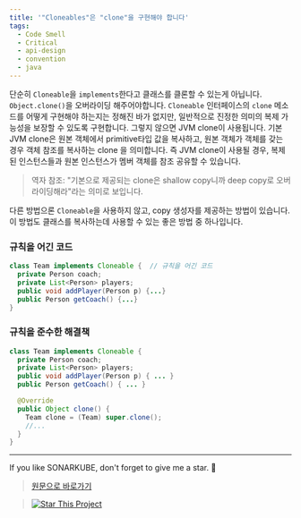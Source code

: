 ```yaml
---
title: '"Cloneables"은 "clone"을 구현해야 합니다'
tags:
  - Code Smell
  - Critical
  - api-design
  - convention
  - java
---
```


단순히 `Cloneable`을 `implements`한다고 클래스를 클론할 수 있는게 아닙니다.
`Object.clone()`을 오버라이딩 해주어야합니다.
`Cloneable` 인터페이스의 `clone` 메소드를 어떻게 구현해야 하는지는 정해진 바가 없지만, 일반적으로 진정한 의미의 복제 가능성을 보장할 수 있도록 구현합니다.
그렇지 않으면 JVM clone이 사용됩니다.
기본 JVM clone은 원본 객체에서 primitive타입 값을 복사하고, 원본 객체가 객체를 갖는 경우 객체 참조를 복사하는 clone 을 의미합니다.
즉 JVM clone이 사용될 경우, 복제된 인스턴스들과 원본 인스턴스가 멤버 객체를 참조 공유할 수 있습니다.

> 역자 참조: "기본으로 제공되는 clone은 shallow copy니까 deep copy로 오버라이딩해라"라는 의미로 보입니다.

다른 방법으론 `Cloneable`을 사용하지 않고, copy 생성자를 제공하는 방법이 있습니다.
이 방법도 클래스를 복사하는데 사용할 수 있는 좋은 방법 중 하나입니다.

### 규칙을 어긴 코드

```java
class Team implements Cloneable {  // 규칙을 어긴 코드
  private Person coach;
  private List<Person> players;
  public void addPlayer(Person p) {...}
  public Person getCoach() {...}
}
```

### 규칙을 준수한 해결책

```java
class Team implements Cloneable {
  private Person coach;
  private List<Person> players;
  public void addPlayer(Person p) { ... }
  public Person getCoach() { ... }

  @Override
  public Object clone() {
    Team clone = (Team) super.clone();
    //...
  }
}
```

---

If you like SONARKUBE, don't forget to give me a star. :star2:

> [원문으로 바로가기](https://rules.sonarsource.com/java/tag/api-design/RSPEC-2157)

> [![Star This Project](https://img.shields.io/github/stars/kantabile/sonarkube.svg?label=Stars&style=social)](https://github.com/kantabile/sonarkube)
